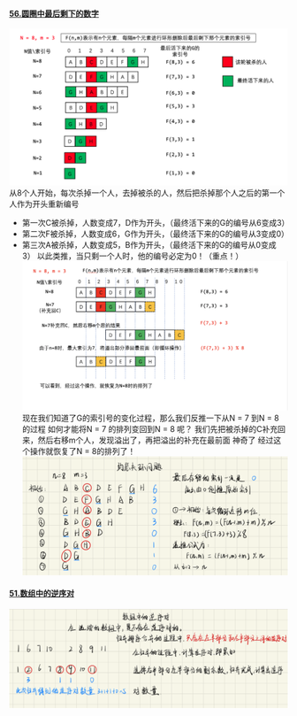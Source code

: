 #### [56.圆圈中最后剩下的数字](https://leetcode-cn.com/problems/yuan-quan-zhong-zui-hou-sheng-xia-de-shu-zi-lcof/solution/huan-ge-jiao-du-ju-li-jie-jue-yue-se-fu-huan-by-as/)
![约瑟夫环1](../Image/Joseph_ring.png)
从8个人开始，每次杀掉一个人，去掉被杀的人，然后把杀掉那个人之后的第一个人作为开头重新编号
- 第一次C被杀掉，人数变成7，D作为开头，（最终活下来的G的编号从6变成3）
- 第二次F被杀掉，人数变成6，G作为开头，（最终活下来的G的编号从3变成0）
- 第三次A被杀掉，人数变成5，B作为开头，（最终活下来的G的编号从0变成3）
以此类推，当只剩一个人时，他的编号必定为0！（重点！）
![约瑟夫环2](../Image/Joseph_ring2.png)
现在我们知道了G的索引号的变化过程，那么我们反推一下从N = 7 到N = 8 的过程
如何才能将N = 7 的排列变回到N = 8 呢？
我们先把被杀掉的C补充回来，然后右移m个人，发现溢出了，再把溢出的补充在最前面
神奇了 经过这个操作就恢复了N = 8的排列了！
![约瑟夫环3](../Image/Joseph_ring理解.png)

#### [51.数组中的逆序对](https://leetcode-cn.com/problems/shu-zu-zhong-de-ni-xu-dui-lcof/)
![逆序对](../Image/逆序对.png)

